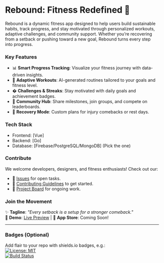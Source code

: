 # Rebound: Fitness Redefined 💪  

Rebound is a dynamic fitness app designed to help users build sustainable habits, track progress, and stay motivated through personalized workouts, adaptive challenges, and community support. Whether you’re recovering from a setback or pushing toward a new goal, Rebound turns every step into progress.  

### **Key Features**  
- 📊 **Smart Progress Tracking**: Visualize your fitness journey with data-driven insights.  
- 🎯 **Adaptive Workouts**: AI-generated routines tailored to your goals and fitness level.  
- � **Challenges & Streaks**: Stay motivated with daily goals and achievement badges.  
- 💬 **Community Hub**: Share milestones, join groups, and compete on leaderboards.  
- 🔄 **Recovery Mode**: Custom plans for injury comebacks or rest days.  

### **Tech Stack**  
- Frontend: [Vue]  
- Backend: [Go]   
- Database: [Firebase/PostgreSQL/MongoDB] (Pick the one) 

### **Contribute**  
We welcome developers, designers, and fitness enthusiasts! Check out our:  
- 📑 [Issues](link_to_issues) for open tasks.  
- 📜 [Contributing Guidelines](link_to_CONTRIBUTING.md) to get started.  
- 🚧 [Project Board](link_to_board) for ongoing work.  

### **Join the Movement**  
✨ **Tagline**: *"Every setback is a setup for a stronger comeback."*  
🔗 **Demo**: [Live Preview](link_to_demo) | 📱 **App Store**: Coming Soon!  

--- 

### **Badges** (Optional)  
Add flair to your repo with shields.io badges, e.g.:  
[![License: MIT](https://img.shields.io/badge/License-MIT-blue.svg)](link)  
[![Build Status](https://img.shields.io/travis/user/repo/master.svg)](link)  
